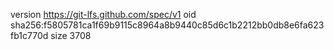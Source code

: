 version https://git-lfs.github.com/spec/v1
oid sha256:f5805781ca1f69b9115c8964a8b9440c85d6c1b2212bb0db8e6fa623fb1c770d
size 3708
